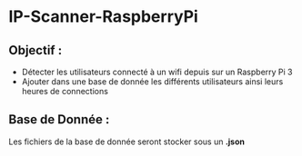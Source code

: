 # IP-Scanner-RaspberryPi

## Objectif :
- Détecter les utilisateurs connecté à un wifi depuis sur un Raspberry Pi 3
- Ajouter dans une base de donnée les différents utilisateurs ainsi leurs heures de connections

## Base de Donnée :
Les fichiers de la base de donnée seront stocker sous un **.json**
